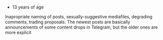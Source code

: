 - 13 years of age

Inapropriate naming of posts, sexually-suggestive mediafiles, degrading comments, trading proposals. The newest posts are basically announcements of some content drops in Telegram, but the older ones are more explicit
